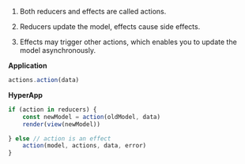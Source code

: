 
1. Both reducers and effects are called actions.

2. Reducers update the model, effects cause side effects. 

3. Effects may trigger other actions, which enables you to update the model asynchronously. 



**Application**
```jsx
actions.action(data)
```

**HyperApp**
```jsx
if (action in reducers) { 
    const newModel = action(oldModel, data)
    render(view(newModel))

} else // action is an effect
    action(model, actions, data, error)
}
```